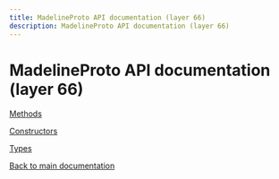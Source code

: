 ```yaml
---
title: MadelineProto API documentation (layer 66)
description: MadelineProto API documentation (layer 66)
---
```

# MadelineProto API documentation (layer 66)  

[Methods](methods/)

[Constructors](constructors/)

[Types](types/)


[Back to main documentation](..)
